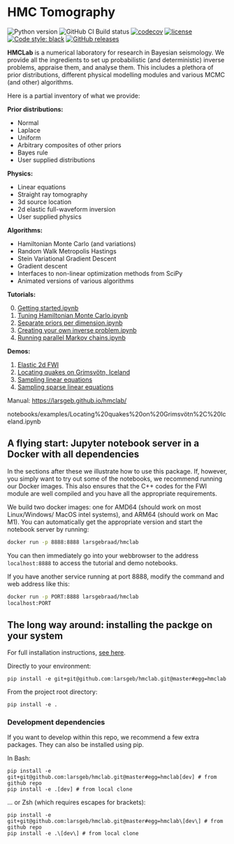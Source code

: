 # HMC Tomography

![Python version](https://img.shields.io/badge/python-3.9-blue) ![GitHub CI Build status](https://github.com/larsgeb/hmclab/workflows/Python%20application/badge.svg) [![codecov](https://codecov.io/gh/larsgeb/hmclab/branch/master/graph/badge.svg?token=6svV9YDRhd)](https://codecov.io/gh/larsgeb/hmclab) [![license](https://img.shields.io/badge/license-BSD%203--Clause-blue.svg)](https://opensource.org/licenses/BSD-3-Clause) [![Code style: black](https://img.shields.io/badge/code%20style-black-000000.svg)](https://github.com/psf/black) [![GitHub releases](https://img.shields.io/badge/download-latest%20release-green.svg)](https://github.com/larsgeb/hmclab/releases/latest)


**HMCLab** is a numerical laboratory for research in Bayesian seismology. We
provide all the ingredients to set up probabilistic (and deterministic) inverse
problems, appraise them, and analyse them. This includes a plethora of prior
distributions, different physical modelling modules and various MCMC (and
other) algorithms. 

Here is a partial inventory of what we provide:

**Prior distributions:**
- Normal
- Laplace
- Uniform
- Arbitrary composites of other priors
- Bayes rule
- User supplied distributions

**Physics:**
- Linear equations
- Straight ray tomography
- 3d source location
- 2d elastic full-waveform inversion
- User supplied physics

**Algorithms:**
- Hamiltonian Monte Carlo (and variations)
- Random Walk Metropolis Hastings
- Stein Variational Gradient Descent
- Gradient descent
- Interfaces to non-linear optimization methods from SciPy
- Animated versions of various algorithms

**Tutorials:**

0. [Getting started.ipynb](notebooks/tutorials/0%20-%20Getting%20started.ipynb)
1. [Tuning Hamiltonian Monte Carlo.ipynb](notebooks/tutorials/1%20-%20Tuning%20Hamiltonian%20Monte%20Carlo.ipynb)
2. [Separate priors per dimension.ipynb](notebooks/tutorials/2%20-%20Separate%20priors%20per%20dimension.ipynb)
3. [Creating your own inverse problem.ipynb](notebooks/tutorials/3%20-%20Creating%20your%20own%20inverse%20problem.ipynb)
4. [Running parallel Markov chains.ipynb](notebooks/tutorials/4%20-%20Running%20parallel%20Markov%20chains.ipynb)

**Demos:**
1. [Elastic 2d FWI](notebooks/examples/Elastic%202d%20FWI.ipynb)
2. [Locating quakes on Grimsvötn, Iceland](notebooks/examples/Locating%20quakes%20on%20Grimsvötn%2C%20Iceland.ipynb)
3. [Sampling linear equations](notebooks/examples/Sampling%20linear%20equations.ipynb)
4. [Sampling sparse linear equations](notebooks/examples/Sampling%20sparse%20linear%20equations.ipynb)

Manual:
https://larsgeb.github.io/hmclab/


notebooks/examples/Locating%20quakes%20on%20Grimsvötn%2C%20Iceland.ipynb
## A flying start: Jupyter notebook server in a Docker with all dependencies

In the sections after these we illustrate how to use this package. If, however,
you simply want to try out some of the notebooks, we recommend running our 
Docker images. This also ensures that the C++ codes for the FWI module are well
compiled and you have all the appropriate requirements.

We build two docker images: one for AMD64 (should work on most Linux/Windows/
MacOS intel systems), and ARM64 (should work on Mac M1). You can automatically
get the appropriate version and start the notebook server by running:

```bash
docker run -p 8888:8888 larsgebraad/hmclab
```

You can then immediately go into your webbrowser to the address
`localhost:8888` to access the tutorial and demo notebooks.

If you have another service running at port 8888, modify the command and web
address like this:

```bash
docker run -p PORT:8888 larsgebraad/hmclab
localhost:PORT
```


## The long way around: installing the packge on your system

For full installation instructions, [see here](https://larsgeb.github.io/hmclab/setup.html).

Directly to your environment:

```
pip install -e git+git@github.com:larsgeb/hmclab.git@master#egg=hmclab
```

From the project root directory:

```
pip install -e .
```

### Development dependencies

If you want to develop within this repo, we recommend a few extra packages. They can also be installed using pip.

In Bash:

```
pip install -e git+git@github.com:larsgeb/hmclab.git@master#egg=hmclab[dev] # from github repo
pip install -e .[dev] # from local clone
```

... or Zsh (which requires escapes for brackets):

```
pip install -e git+git@github.com:larsgeb/hmclab.git@master#egg=hmclab\[dev\] # from github repo
pip install -e .\[dev\] # from local clone
```

